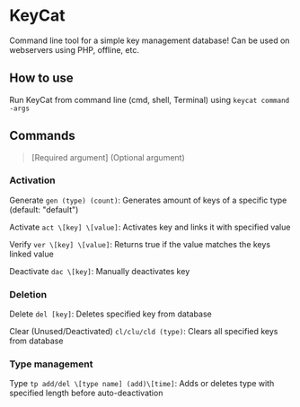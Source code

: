 # KeyCat
Command line tool for a simple key management database!
Can be used on webservers using PHP, offline, etc.

## How to use
Run KeyCat from command line (cmd, shell, Terminal) using `keycat command -args`

## Commands
> \[Required argument] \(Optional argument)

### Activation
Generate `gen (type) (count)`: Generates amount of keys of a specific type (default: "default")

Activate `act \[key] \[value]`: Activates key and links it with specified value

Verify `ver \[key] \[value]`: Returns true if the value matches the keys linked value

Deactivate `dac \[key]`: Manually deactivates key

### Deletion
Delete `del [key]`: Deletes specified key from database

Clear (Unused/Deactivated) `cl/clu/cld (type)`: Clears all specified keys from database

### Type management
Type `tp add/del \[type name] (add)\[time]`: Adds or deletes type with specified length before auto-deactivation

